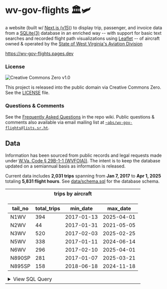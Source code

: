 # wv-gov-flights 🏛️🛩️

a website (built w/ [Next.js (v15)](https://nextjs.org/)) to display trip, passenger, and invoice data from a [SQLite(3)](https://www.sqlite.org/) database in an enriched way -- with support for basic text searches and recorded flight path visualizations using [Leaflet](https://leafletjs.com/) -- of aircraft owned & operated by the [State of West Virginia's Aviation Division](https://aviation.wv.gov)

https://wv-gov-flights.pages.dev

### License
![Creative Commons Zero v1.0](https://licensebuttons.net/p/zero/1.0/88x15.png)

This project is released into the public domain via Creative Commons Zero. See the [LICENSE](./LICENSE) file.

### Questions & Comments

See the [Frequently Asked Questions](https://github.com/AustinDizzy/wv-gov-flights/wiki/Frequently-Asked-Questions) in the repo wiki. Public questions & comments also available via email mailing list at [`~abs/wv-gov-flights@lists.sr.ht`](https://lists.sr.ht/~abs/wv-gov-flights).

## Data

Information has been sourced from public records and legal requests made under [W.Va. Code § 29B-1-1 (WVFOIA))](https://code.wvlegislature.gov/29b-1/). The intent is to keep the database updated on a semiannual basis as information is released.

Current data includes **2,031 trips** spanning from **Jan 7, 2017** to **Apr 1, 2025** totaling **5,831 flight hours**. See [data/schema.sql](./data/schema.sql) for the database schema.

<table>
<tr>
  <th>trips by aircraft</th>
</tr>
<tr>
  <td>

| tail_no | total_trips |  min_date  |  max_date  |
|---------|-------------|------------|------------|
| N1WV    | 394         | 2017-01-13 | 2025-04-01 |
| N2WV    | 44          | 2017-01-31 | 2021-05-05 |
| N3WV    | 520         | 2017-02-03 | 2025-02-25 |
| N5WV    | 338         | 2017-01-11 | 2024-06-14 |
| N6WV    | 296         | 2017-02-10 | 2025-04-01 |
| N890SP  | 281         | 2017-01-07 | 2025-03-21 |
| N895SP  | 158         | 2018-06-18 | 2024-11-18 |

  <details>
    <summary>View SQL Query</summary>

    ```sql
    SELECT
      tail_no,
      COUNT(*) AS total_trips,
      MIN(date) AS min_date,
      MAX(date) AS max_date
    FROM
      trips
    GROUP BY
      tail_no
    ORDER BY
      tail_no ASC,
      total_trips DESC
    ```
    </details>
  </td>
</tr>
</table>